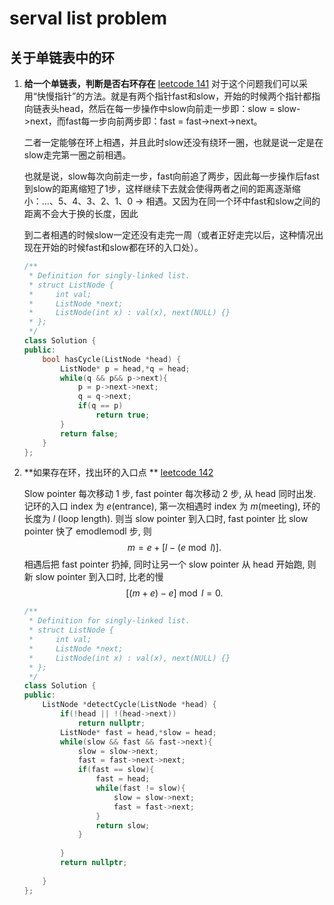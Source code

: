 <script type="text/javascript" async src="https://cdn.mathjax.org/mathjax/latest/MathJax.js?config=TeX-MML-AM_CHTML"> </script>

# serval list problem

## 关于单链表中的环
1. **给一个单链表，判断是否右环存在**  [leetcode 141](https://leetcode.com/problems/linked-list-cycle/)
   对于这个问题我们可以采用“快慢指针”的方法。就是有两个指针fast和slow，开始的时候两个指针都指向链表头head，然后在每一步操作中slow向前走一步即：slow = slow->next，而fast每一步向前两步即：fast = fast->next->next。
   
   
   
   二者一定能够在环上相遇，并且此时slow还没有绕环一圈，也就是说一定是在slow走完第一圈之前相遇。
   
   
   
   也就是说，slow每次向前走一步，fast向前追了两步，因此每一步操作后fast到slow的距离缩短了1步，这样继续下去就会使得两者之间的距离逐渐缩小：...、5、4、3、2、1、0 -> 相遇。又因为在同一个环中fast和slow之间的距离不会大于换的长度，因此
   
   到二者相遇的时候slow一定还没有走完一周（或者正好走完以后，这种情况出现在开始的时候fast和slow都在环的入口处）。
   
   ```c++
   /**
    * Definition for singly-linked list.
    * struct ListNode {
    *     int val;
    *     ListNode *next;
    *     ListNode(int x) : val(x), next(NULL) {}
    * };
    */
   class Solution {
   public:
       bool hasCycle(ListNode *head) {
           ListNode* p = head,*q = head;
           while(q && p&& p->next){
               p = p->next->next;
               q = q->next;
               if(q == p)
                   return true;
           }
           return false;
       }
   };
   ```

2. **如果存在环，找出环的入口点 **  [leetcode 142](https://leetcode.com/problems/linked-list-cycle-ii)

   Slow pointer 每次移动 1 步, fast pointer 每次移动 2 步, 从 head 同时出发.
   记环的入口 index 为 $e$(entrance), 第一次相遇时 index 为 $m$(meeting), 环的长度为 $l$ (loop length).
   则当 slow pointer 到入口时, fast pointer 比 slow pointer 快了 emodlemodl 步, 则
   $$
   m = e + [l - (e \bmod l)].
   $$
   相遇后把 fast pointer 扔掉, 同时让另一个 slow pointer 从 head 开始跑, 则新 slow pointer 到入口时, 比老的慢
   $$
   [(m + e) - e] \bmod l = 0.
   $$

   ```c++
   /**
    * Definition for singly-linked list.
    * struct ListNode {
    *     int val;
    *     ListNode *next;
    *     ListNode(int x) : val(x), next(NULL) {}
    * };
    */
   class Solution {
   public:
       ListNode *detectCycle(ListNode *head) {
           if(!head || !(head->next))
               return nullptr;
           ListNode* fast = head,*slow = head;
           while(slow && fast && fast->next){
               slow = slow->next;
               fast = fast->next->next;
               if(fast == slow){
                   fast = head;
                   while(fast != slow){
                       slow = slow->next;
                       fast = fast->next;
                   }
                   return slow;
               }
                 
           }
           return nullptr;
          
       }
   };
   ```

   

   
